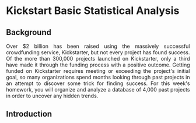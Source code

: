# Kickstart Basic Statistical Analysis 

<h2 align="left">Background</h2> 

<p align="justify"> Over $2 billion has been raised using the massively successful crowdfunding service, Kickstarter, but not every project has found success. Of the more than 300,000 projects launched on Kickstarter, only a third have made it through the funding process with a positive outcome.
Getting funded on Kickstarter requires meeting or exceeding the project's initial goal, so many organizations spend months looking through past projects in an attempt to discover some trick for finding success. For this week's homework, you will organize and analyze a database of 4,000 past projects in order to uncover any hidden trends.
  
  <h2 align="left">Introduction</h2> 
  
  <p align="justify">
